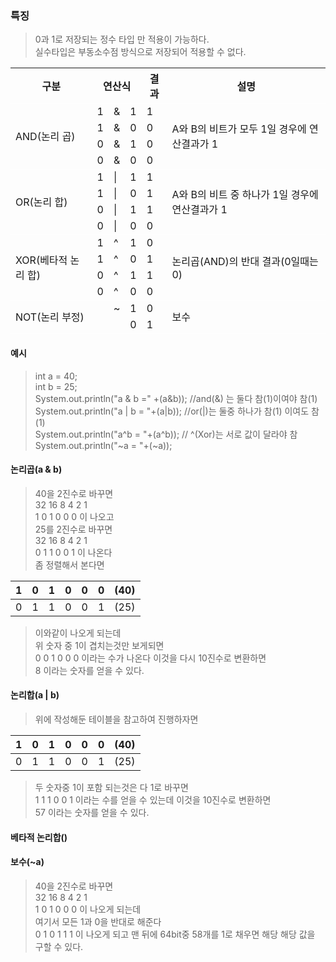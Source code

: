 ### 특징
> 0과 1로 저장되는 정수 타입 만 적용이 가능하다.  
> 실수타입은 부동소수점 방식으로 저장되어 적용할 수 없다.

<table style="border-collapse:collapse">
	<tr style="border-bottom:1px solid white">
		<th>구분</th>
		<th colspan="3">연산식</th>
		<th>결과</th>
		<th>설명</th>
	</tr>
	<tr>
		<td rowspan="4">AND(논리 곱)</td>
		<td>1</td>
		<td>&</td>
		<td>1</td>
		<td>1</td>
		<td rowspan="4">A와 B의 비트가 모두 1일 경우에 연산결과가 1</td>
	</tr>
	<tr>
		<td>1</td>
		<td>&</td>
		<td>0</td>
		<td>0</td>
	</tr>
	<tr>
		<td>0</td>
		<td>&</td>
		<td>1</td>
		<td>0</td>
	</tr>
	<tr style="border-bottom:1px solid white">
		<td>0</td>
		<td>&</td>
		<td>0</td>
		<td>0</td>
	</tr>
	<tr>
		<td rowspan="4">OR(논리 합)</td>
		<td>1</td>
		<td>|</td>
		<td>1</td>
		<td>1</td>
		<td rowspan="4">A와 B의 비트 중 하나가 1일 경우에 연산결과가 1</td>
	</tr>
	<tr>
		<td>1</td>
		<td>|</td>
		<td>0</td>
		<td>1</td>
	</tr>
	<tr>
		<td>0</td>
		<td>|</td>
		<td>1</td>
		<td>1</td>
	</tr>
	<tr  style="border-bottom:1px solid white">
		<td>0</td>
		<td>|</td>
		<td>0</td>
		<td>0</td>
	</tr>
	<tr>
		<td rowspan="4">XOR(베타적 논리 합)</td>
		<td>1</td>
		<td>^</td>
		<td>1</td>
		<td>0</td>
		<td rowspan="4">논리곱(AND)의 반대 결과(0일때는 0)</td>
	</tr>
	<tr>
		<td>1</td>
		<td>^</td>
		<td>0</td>
		<td>1</td>
	</tr>
	<tr>
		<td>0</td>
		<td>^</td>
		<td>1</td>
		<td>1</td>
	</tr>
	<tr  style="border-bottom:1px solid white">
		<td>0</td>
		<td>^</td>
		<td>0</td>
		<td>0</td>
	</tr>
	<tr>
		<td rowspan="4">NOT(논리 부정)</td>
		<td></td>
		<td>~</td>
		<td>1</td>
		<td>0</td>
		<td rowspan="4"> 보수 </td>
	</tr>
	<tr  style="border-bottom:1px solid white">
		<td> </td>
		<td></td>
		<td>0</td>
		<td>1</td>
	</tr>
</table>

#### 예시
>int a = 40;  
>int b = 25;  
>System.out.println("a & b =" +(a&b)); //and(&) 는 둘다 참(1)이여야 참(1)  
>System.out.println("a | b = "+(a|b)); //or(|)는 둘중 하나가 참(1) 이여도 참(1)  
>System.out.println("a^b = "+(a^b)); // ^(Xor)는 서로 값이 달라야 참  
>System.out.println("~a = "+(~a));

#### 논리곱(a & b)
> 40을 2진수로 바꾸면  
> 32 16 8 4 2 1  
> 1  0 1 0 0 0 이 나오고  
> 25를 2진수로 바꾸면  
> 32 16 8 4 2 1  
> 0   1   1 0 0 1 이 나온다  
>좀 정렬해서 본다면

|1|0|1|0|0|0|(40)|
|---|---|---|---|---|---|---|
|0|1|1|0|0|1|(25)|
> 이와같이 나오게 되는데  
> 위 숫자 중 1이 겹치는것만 보게되면  
> 0 0 1 0 0 0 이라는 수가 나온다 이것을 다시 10진수로 변환하면  
> 8 이라는 숫자를 얻을 수 있다.

#### 논리합(a | b)
> 위에 작성해둔 테이블을 참고하여 진행하자면  

|1|0|1|0|0|0|(40)|
|---|---|---|---|---|---|---|
|0|1|1|0|0|1|(25)|
> 두 숫자중 1이 포함 되는것은 다 1로 바꾸면  
> 1 1 1 0 0 1 이라는 수를 얻을 수 있는데 이것을 10진수로 변환하면  
> 57 이라는 숫자를 얻을 수 있다.

#### 베타적 논리합()



#### 보수(~a)
> 40을 2진수로 바꾸면  
> 32 16 8 4 2 1  
> 1  0 1 0 0 0 이 나오게 되는데  
> 여기서 모든 1과 0을 반대로 해준다  
> 0 1 0 1 1 1 이 나오게 되고 맨 뒤에 64bit중 58개를 1로 채우면 해당 해당 값을 구할 수 있다.
